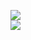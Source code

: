 [![](https://img.shields.io/badge/Made%20With-Github%20Spray-lightgrey.svg?style=for-the-badge&logo=github)](https://github.com/Annihil/github-spray#23025)  
[![](https://i.imgur.com/2DrTn0Z.gif)](https://github.com/Annihil/github-spray)